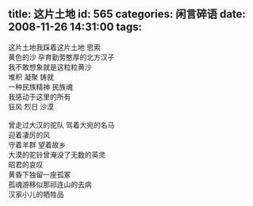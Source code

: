 title: 这片土地
id: 565
categories: 闲言碎语
date: 2008-11-26 14:31:00
tags:
---

这片土地我踩着这片土地 思索
</br>黄色的沙 孕育勤劳憨厚的北方汉子
</br>我不敢想象就是这粒粒黄沙
</br>堆积 凝聚 铸就
</br>一种民族精神 民族魂
</br>我感动于这里的所有
</br>狂风 烈日 沙漠
</br>
</br>曾走过大汉的驼队 驾着大宛的名马
</br>迎着凄厉的风
</br>守着羊群 望着故乡
</br>大漠的驼铃曾淹没了无数的英灵
</br>昭君的哀叹
</br>黄昏下独留一座孤冢
</br>孤魂游移似那祁连山的去病
</br>汉家小儿的牺牲品
